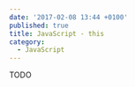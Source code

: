 ```yaml
---
date: '2017-02-08 13:44 +0100'
published: true
title: JavaScript - this
category:
  - JavaScript
---
```

TODO